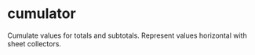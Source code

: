 # cumulator
Cumulate values for totals and subtotals. Represent values horizontal with sheet collectors. 
